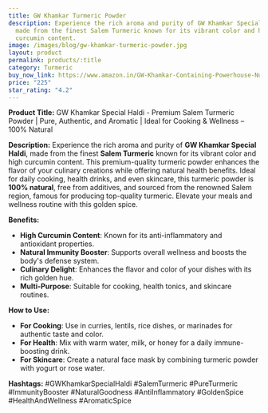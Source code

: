 ```yaml
---
title: GW Khamkar Turmeric Powder
description: Experience the rich aroma and purity of GW Khamkar Special Haldi,
  made from the finest Salem Turmeric known for its vibrant color and high
  curcumin content.
image: /images/blog/gw-khamkar-turmeric-powder.jpg
layout: product
permalink: products/:title
category: Turmeric
buy_now_link: https://www.amazon.in/GW-Khamkar-Containing-Powerhouse-Nutrients/dp/B0BQM9SM4P/ref=sr_1_40?crid=1IBX4K52DVNNJ&tag=ayushmonk-21
price: "225"
star_rating: "4.2"
---
```

**Product Title:** GW Khamkar Special Haldi - Premium Salem Turmeric Powder | Pure, Authentic, and Aromatic | Ideal for Cooking & Wellness – 100% Natural

**Description:**
Experience the rich aroma and purity of **GW Khamkar Special Haldi**, made from the finest **Salem Turmeric** known for its vibrant color and high curcumin content. This premium-quality turmeric powder enhances the flavor of your culinary creations while offering natural health benefits. Ideal for daily cooking, health drinks, and even skincare, this turmeric powder is **100% natural**, free from additives, and sourced from the renowned Salem region, famous for producing top-quality turmeric. Elevate your meals and wellness routine with this golden spice.

**Benefits:**
- **High Curcumin Content**: Known for its anti-inflammatory and antioxidant properties.
- **Natural Immunity Booster**: Supports overall wellness and boosts the body's defense system.
- **Culinary Delight**: Enhances the flavor and color of your dishes with its rich golden hue.
- **Multi-Purpose**: Suitable for cooking, health tonics, and skincare routines.

**How to Use:**
- **For Cooking**: Use in curries, lentils, rice dishes, or marinades for authentic taste and color.
- **For Health**: Mix with warm water, milk, or honey for a daily immune-boosting drink.
- **For Skincare**: Create a natural face mask by combining turmeric powder with yogurt or rose water.

**Hashtags:**
#GWKhamkarSpecialHaldi #SalemTurmeric #PureTurmeric #ImmunityBooster #NaturalGoodness #AntiInflammatory #GoldenSpice #HealthAndWellness #AromaticSpice
